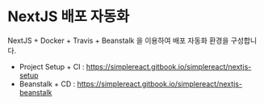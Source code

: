# NextJS 배포 자동화

NextJS + Docker + Travis + Beanstalk 을 이용하여 배포 자동화 환경을 구성합니다.

- Project Setup + CI : https://simplereact.gitbook.io/simplereact/nextjs-setup
- Beanstalk + CD : https://simplereact.gitbook.io/simplereact/nextjs-beanstalk